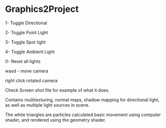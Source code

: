 # Graphics2Project

1- Toggle Directional

2- Toggle Point Light

3- Toggle Spot light

4- Toggle Ambient Light

0- Reset all lights


wasd - move camera

right click rotated camera


Check Screen shot file for example of what it does.

Contains multitexturing, normal maps, shadow mapping for directional light, as well as multiple light sources in scene.

The white triangles are particles calculated basic movement using computer shader, and rendered using the geometry shader.
